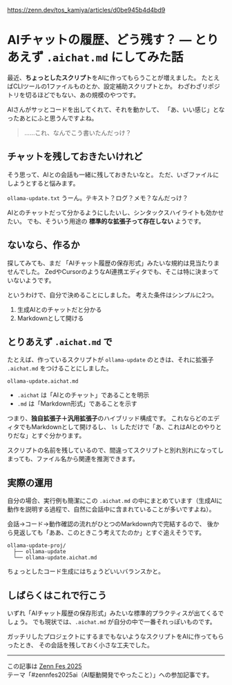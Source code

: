 https://zenn.dev/tos_kamiya/articles/d0be945b4d4bd9

# AIチャットの履歴、どう残す？ ― とりあえず `.aichat.md` にしてみた話

最近、**ちょっとしたスクリプト**をAIに作ってもらうことが増えました。
たとえばCLIツールの1ファイルものとか、設定補助スクリプトとか。
わざわざリポジトリを切るほどでもない、あの規模のやつです。

AIさんがサッとコードを出してくれて、それを動かして、
「あ、いい感じ」となったあとにふと思うんですよね。

> ……これ、なんでこう書いたんだっけ？

## チャットを残しておきたいけれど

そう思って、AIとの会話も一緒に残しておきたいなと。
ただ、いざファイルにしようとすると悩みます。

`ollama-update.txt`
うーん。テキスト？ログ？メモ？なんだっけ？

AIとのチャットだって分かるようにしたいし、シンタックスハイライトも効かせたい。
でも、そういう用途の **標準的な拡張子って存在しない** ようです。

## ないなら、作るか

探してみても、まだ
「AIチャット履歴の保存形式」みたいな規約は見当たりませんでした。
ZedやCursorのようなAI連携エディタでも、そこは特に決まっていないようです。

というわけで、自分で決めることにしました。
考えた条件はシンプルに2つ。

1. 生成AIとのチャットだと分かる
2. Markdownとして開ける

## とりあえず `.aichat.md` で

たとえば、作っているスクリプトが `ollama-update` のときは、それに拡張子 `.aichat.md` をつけることにしました。

```
ollama-update.aichat.md
```

* `.aichat` は「AIとのチャット」であることを明示
* `.md` は「Markdown形式」であることを示す

つまり、**独自拡張子＋汎用拡張子**のハイブリッド構成です。
これならどのエディタでもMarkdownとして開けるし、
`ls` しただけで「あ、これはAIとのやりとりだな」とすぐ分かります。

スクリプトの名前を残しているので、間違ってスクリプトと別れ別れになってしまっても、ファイル名から関連を推測できます。

## 実際の運用

自分の場合、実行例も簡潔にこの `.aichat.md` の中にまとめています（生成AIに動作を説明する過程で、自然に会話中に含まれていることが多いですよね）。

会話→コード→動作確認の流れがひとつのMarkdown内で完結するので、
後から見返しても「ああ、このときこう考えてたのか」とすぐ追えそうです。

```
ollama-update-proj/
  ├── ollama-update
  └── ollama-update.aichat.md
```

ちょっとしたコード生成にはちょうどいいバランスかと。

## しばらくはこれで行こう

いずれ「AIチャット履歴の保存形式」みたいな標準的プラクティスが出てくるでしょう。
でも現状では、`.aichat.md` が自分の中で一番それっぽいものです。

ガッチリしたプロジェクトにするまでもないようなスクリプトをAIに作ってもらったとき、
その会話を残しておく小さな工夫でした。

---

この記事は [Zenn Fes 2025](https://zenn.dev/topics/zennfes2025)  
テーマ「#zennfes2025ai（AI駆動開発でやったこと）」への参加記事です。
